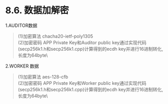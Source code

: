# 8.6. 数据加解密

1.AUDITOR数据

> (1)加密算法 chacha20-ietf-poly1305\
> (2)加密密码 APP Private Key和Auditor public key通过实现代码(secp256k1.h和secp256k1.cpp)计算得到的ecdh key并进行16进制转化,长度为64byte\
>

2.WORKER 数据

> (1)加密算法 aes-128-cfb\
> (2)加密密码 APP Private Key和Worker public key通过实现代码(secp256k1.h和secp256k1.cpp)计算得到的ecdh key并进行16进制转化,长度为64byte\
>

